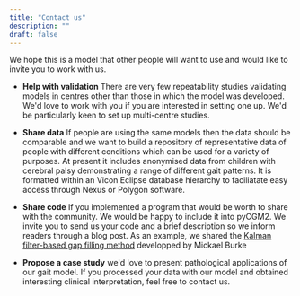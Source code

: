 ```yaml
---
title: "Contact us"
description: ""
draft: false
---
```



We hope this is a model that other people will want to use and would like to invite you to work with us.

  - **Help with validation** There are very few repeatability studies validating models in centres other than those in which the model was developed. We'd love to work with you if you are interested in setting one up. We'd be particularly keen to set up multi-centre studies.

  - **Share data** If people are using the same models then the data should be comparable and we want to build a repository of representative data of people with different conditions which can be used for a variety of purposes. At present it includes anonymised data from children with cerebral palsy demonstrating a range of different gait patterns. It is formatted within an Vicon Eclipse database hierarchy to faciliatate easy access through Nexus or Polygon software.

  - **Share code** If you implemented a program that would be worth to share with the community. We would be happy to include it into pyCGM2. We invite you to send us your code and a brief description so we inform readers through a blog post. As an example, we shared the [Kalman filter-based gap filling method](https://doi.org/10.1016/j.jbiomech.2016.04.016) developped by Mickael Burke  

  - **Propose a case study** we'd love to present pathological applications of our gait model. If you processed your data with our model and obtained interesting clinical interpretation, feel free to contact us.
